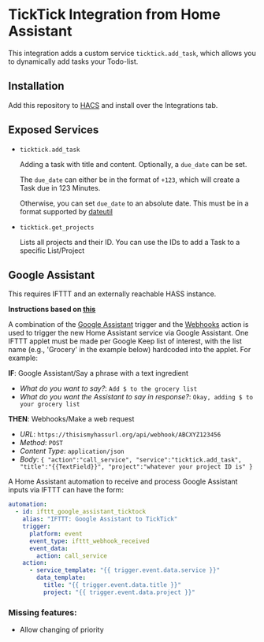 # TickTick Integration from Home Assistant

This integration adds a custom service `ticktick.add_task`, which allows you to dynamically add tasks your Todo-list.

## Installation

Add this repository to [HACS](https://hacs.xyz/) and install over the Integrations tab.

## Exposed Services

- `ticktick.add_task`

  Adding a task with title and content. Optionally, a `due_date` can be set.

  The `due_date` can either be in the format of `+123`, which will create a Task due in 123 Minutes.

  Otherwise, you can set `due_date` to an absolute date. This must be in a format supported by [dateutil](https://dateutil.readthedocs.io/en/stable/parser.html#module-dateutil.parser)
- `ticktick.get_projects`

  Lists all projects and their ID. You can use the IDs to add a Task to a specific List/Project

## Google Assistant

This requires IFTTT and an externally reachable HASS instance.

**Instructions based on [this](https://github.com/aFrankLion/hass-google_keep#ifttt-applet-and-home-assistant-automation)**

A combination of the [Google Assistant](https://ifttt.com/google_assistant) trigger and the [Webhooks](https://ifttt.com/maker_webhooks) action is used to trigger the new Home Assistant service via Google Assistant.
One IFTTT applet must be made per Google Keep list of interest, with the list name (e.g., 'Grocery' in the example below) hardcoded into the applet.
For example:

**IF**: Google Assistant/Say a phrase with a text ingredient

- _What do you want to say?_: `Add $ to the grocery list`
- _What do you want the Assistant to say in response?_: `Okay, adding $ to your grocery list`

**THEN**: Webhooks/Make a web request

- _URL_: `https://thisismyhassurl.org/api/webhook/ABCXYZ123456`
- _Method_: `POST`
- _Content Type_: `application/json`
- _Body_: `{ "action":"call_service", "service":"ticktick.add_task", "title":"{{TextField}}", "project":"whatever your project ID is" }`

A Home Assistant automation to receive and process Google Assistant inputs via IFTTT can have the form:

```yaml
automation:
  - id: ifttt_google_assistant_ticktock
    alias: "IFTTT: Google Assistant to TickTick"
    trigger:
      platform: event
      event_type: ifttt_webhook_received
      event_data:
        action: call_service
    action:
      - service_template: "{{ trigger.event.data.service }}"
        data_template:
          title: "{{ trigger.event.data.title }}"
          project: "{{ trigger.event.data.project }}"
```

### Missing features:

- Allow changing of priority
